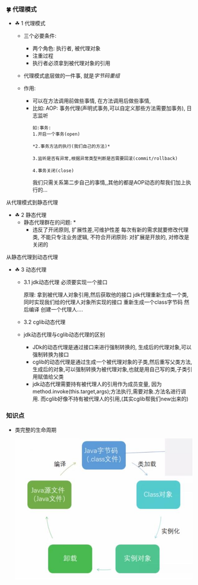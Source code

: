 ### 🍀 代理模式

 - ☘ 1 代理模式
 
    - 三个必要条件: 
    
        - 两个角色: 执行者, 被代理对象
        - 注重过程 
        - 执行者必须拿到被代理对象的引用
        
    - 代理模式底层做的一件事, 就是*字节码重组*
    - 作用:
        - 可以在方法调用前做些事情, 在方法调用后做些事情, 
        - 比如: AOP: 事务代理(声明式事务,可以自定义那些方法需要加事务), 日志监听
            ```
            如:事务:
            1.开启一个事务(open)
            
            *2.事务方法的执行(我们自己的方法)*
            
            3.监听是否有异常,根据异常类型判断是否需要回滚(commit/rollback)
            
            4.事务关闭(close)
            
            ```
            我们只需关系第二步自己的事情,,其他的都是AOP动态的帮我们加上执行的...

从代理模式到静态代理

 - ☘ 2 静态代理
     * 静态代理群在的问题: *
        - 违反了开闭原则, 扩展性差,可维护性差
         每次有新的需求就要修改代理类, 不能只专注业务逻辑, 不符合开闭原则: 对扩展是开放的, 对修改是关闭的
         
        
从静态代理到动态代理

 - ☘ 3 动态代理
    - 3.1 jdk动态代理 必须要实现一个接口
           
         原理:
             拿到被代理人对象引用,然后获取他的接口
             jdk代理重新生成一个类, 同时实现我们给的代理人对象所实现的接口
             重新生成一个class字节码
             然后编译
             创建一个代理人....
                 
    - 3.2 cglib动态代理
    
    - jdk动态代理与cglib动态代理的区别
    
      - JDk的动态代理是通过接口来进行强制转换的, 生成后的代理对象,可以强制转换为接口
      - cglib的动态代理是通过生成一个被代理对象的子类,然后重写父类方法, 生成后的对象,可以强制转换为被代理对象,也就是用自己写的类,子类引用赋值给父类
      - jdk动态代理需要持有被代理人的引用作为成员变量, 因为 method.invoke(this.target,args);方法执行,需要对象.方法名进行调用.
        而cglib好像不持有被代理人的引用,(其实cglib帮我们new出来的)
### 知识点
 - 类完整的生命周期
 
    ![图片](./imgQuote/001.jpg)
   